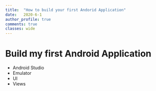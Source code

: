 ```yaml
---
title:  "How to build your first Andorid Application"
date:   2020-6-1
author_profile: true
comments: true
classes: wide
---
```


Build my first Android Application
=========
- Android Studio
- Emulator
- UI
- Views








